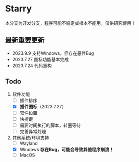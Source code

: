 # Starry 

本分支为开发分支，程序可能不稳定或根本不能用，仅供研究使用！

## 最新重要更新

- 2023.9.9 支持Windows，但存在恶性Bug
- 2023.7.27 图标功能基本完成
- 2023.7.24 代码重构

## Todo

1. 软件功能
    - [ ] 插件排序
    - [x] **插件图标**（2023.7.27）
    - [ ] 软件设置
    - [ ] 快捷键
    - [ ] 需要时间执行的脚本，转圈等待
    - [ ] 完善异常处理

2. 其他系统/环境支持
    - [ ] Wayland
    - [x] Windows **存在Bug，可能会导致其他程序崩溃！**
    - [ ] MacOS
